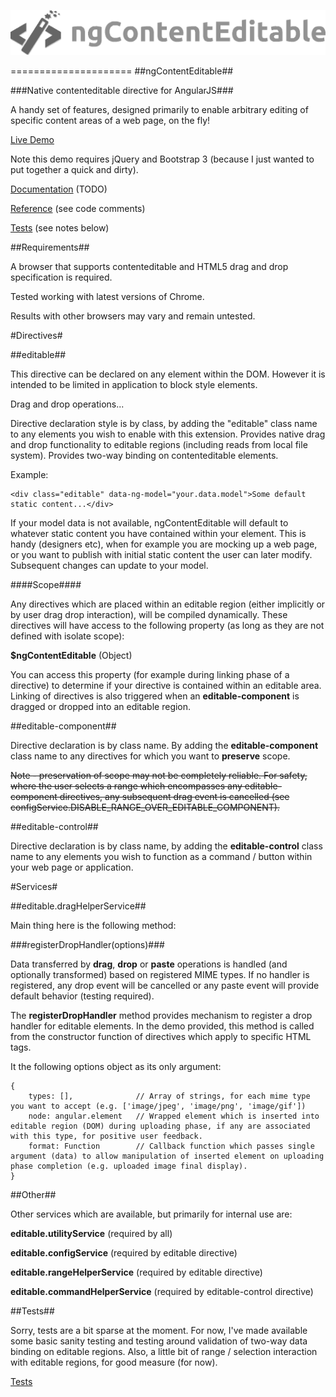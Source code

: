 ![ngContentEditable](https://raw.githubusercontent.com/cathalsurfs/ng-contenteditable/master/demo/img/logo.png)

=====================
##ngContentEditable##

###Native contenteditable directive for AngularJS###

A handy set of features, designed primarily to enable arbitrary editing of specific content areas of a web page, on the fly!

[Live Demo](http://inchsurf.com/ng-contenteditable/)

Note this demo requires jQuery and Bootstrap 3 (because I just wanted to put together a quick and dirty).

[Documentation](https://github.com/cathalsurfs/ng-contenteditable/wiki) (TODO)

[Reference](https://github.com/cathalsurfs/ng-contenteditable/blob/master/demo/js/app.js) (see code comments)

[Tests](https://github.com/cathalsurfs/ng-contenteditable/tree/master/test) (see notes below)

##Requirements##

A browser that supports contenteditable and HTML5 drag and drop specification is required.

Tested working with latest versions of Chrome.

Results with other browsers may vary and remain untested.

#Directives#

##editable##

This directive can be declared on any element within the DOM. However it is intended to be limited in application to block style elements.

Drag and drop operations...

Directive declaration style is by class, by adding the "editable" class name to any elements you wish to enable with this extension. Provides native drag and drop functionality to editable regions (including reads from local file system). Provides two-way binding on contenteditable elements.

Example:

	<div class="editable" data-ng-model="your.data.model">Some default static content...</div>

If your model data is not available, ngContentEditable will default to whatever static content you have contained within your element. This is handy (designers etc), when for example you are mocking up a web page, or you want to publish with initial static content the user can later modify. Subsequent changes can update to your model.

####Scope####

Any directives which are placed within an editable region (either implicitly or by user drag drop interaction), will be compiled dynamically. These directives will have access to the following property (as long as they are not defined with isolate scope):

__$ngContentEditable__ (Object)

You can access this property (for example during linking phase of a directive) to determine if your directive is contained within an editable area. Linking of directives is also triggered when an __editable-component__ is dragged or dropped into an editable region.

##editable-component##

Directive declaration is by class name. By adding the __editable-component__ class name to any directives for which you want to __preserve__ scope.

~~Note - preservation of scope may not be completely reliable. For safety, where the user selects a range which encompasses any editable-component directives, any subsequent drag event is cancelled (see configService.DISABLE_RANGE_OVER_EDITABLE_COMPONENT).~~

##editable-control##

Directive declaration is by class name, by adding the __editable-control__ class name to any elements you wish to function as a command / button within your web page or application.

#Services#

##editable.dragHelperService##

Main thing here is the following method:

###registerDropHandler(options)###

Data transferred by __drag__, __drop__ or __paste__ operations is handled (and optionally transformed) based on registered MIME types. If no handler is registered, any drop event will be cancelled or any paste event will provide default behavior (testing required).

The __registerDropHandler__ method provides mechanism to register a drop handler for editable elements. In the demo provided, this method is called from the constructor function of directives which apply to specific HTML tags.

It the following options object as its only argument:

	{
		types: [], 				// Array of strings, for each mime type you want to accept (e.g. ['image/jpeg', 'image/png', 'image/gif'])
		node: angular.element 	// Wrapped element which is inserted into editable region (DOM) during uploading phase, if any are associated with this type, for positive user feedback.
		format: Function 		// Callback function which passes single argument (data) to allow manipulation of inserted element on uploading phase completion (e.g. uploaded image final display).
	}

##Other##

Other services which are available, but primarily for internal use are:

__editable.utilityService__ (required by all)

__editable.configService__ (required by editable directive)

__editable.rangeHelperService__ (required by editable directive)

__editable.commandHelperService__ (required by editable-control directive)

##Tests##

Sorry, tests are a bit sparse at the moment. For now, I've made available some basic sanity testing and testing around validation of two-way data binding on editable regions. Also, a little bit of range / selection interaction with editable regions, for good measure (for now).

[Tests](https://github.com/cathalsurfs/ng-contenteditable/tree/master/test)

